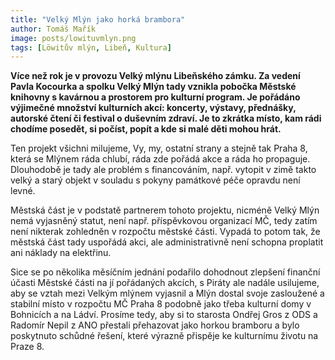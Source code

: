 ```yaml
---
title: "Velký Mlýn jako horká brambora"
author: Tomáš Mařík
image: posts/lowituvmlyn.png
tags: [Löwitův mlýn, Libeň, Kultura]
---
```


**Více než rok je v provozu Velký mlýnu Libeňského zámku. Za vedení Pavla Kocourka a spolku Velký Mlýn tady vznikla pobočka Městské knihovny s kavárnou a prostorem pro kulturní program. Je pořádáno výjimečné množství kulturních akcí: koncerty, výstavy, přednášky, autorské čtení či festival o duševním zdraví. Je to zkrátka místo, kam rádi chodíme posedět, si počíst, popít a kde si malé děti mohou hrát.**

Ten projekt všichni milujeme, Vy, my, ostatní strany a stejně tak Praha 8, která se Mlýnem ráda chlubí, ráda zde pořádá akce a ráda ho propaguje. Dlouhodobě je tady ale problém s financováním, např. vytopit v zimě takto velký a starý objekt v souladu s pokyny památkové péče opravdu není levné. 

Městská část je v podstatě partnerem tohoto projektu, nicméně Velký Mlýn nemá vyjasněný statut, není např. příspěvkovou organizací MČ, tedy zatím není nikterak zohledněn v rozpočtu městské části. Vypadá to potom tak, že městská část tady uspořádá akci, ale administrativně není schopna proplatit ani náklady na elektřinu. 

Sice se po několika měsíčním jednání podařilo dohodnout zlepšení finanční účasti Městské části na jí pořádaných akcích, s Piráty ale nadále usilujeme, aby se vztah mezi Velkým mlýnem vyjasnil a Mlýn dostal svoje zasloužené a stabilní místo v rozpočtu MČ Praha 8 podobně jako třeba kulturní domy v Bohnicích a na Ládví. Prosíme tedy, aby si to starosta Ondřej Gros z ODS a Radomír Nepil z ANO přestali přehazovat jako horkou bramboru a bylo poskytnuto schůdné řešení, které výrazně přispěje ke kulturnímu životu na Praze 8.
